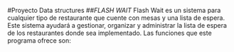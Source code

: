 #Proyecto Data structures
##*FLASH WAIT*
Flash Wait es un sistema para cualquier tipo de restaurante que cuente con mesas y una lista de espera. Este sistema ayudará a gestionar, organizar y administrar la lista de espera de los restaurantes donde sea implementado. 
Las funciones que este programa ofrece son: 
